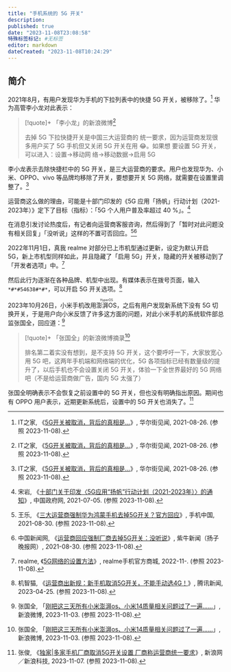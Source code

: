 ```yaml
---
title: "手机系统的 5G 开关"
description:
published: true
date: "2023-11-08T23:08:58"
特殊标签标记: #无标签
editor: markdown
dateCreated: "2023-11-08T10:24:29"
---
```


## 简介

2021年8月，有用户发现华为手机的下拉列表中的快捷 5G 开关，被移除了。[^Jyo8k] 华为高管李小龙对此表示：

[^Jyo8k]: IT之家, 《[5G开关被取消，背后的真相是...](http://archive.today/2023.11.08-035008/https://wallstreetcn.com/articles/3638912)》, 华尔街见闻, 2021-08-26. (参照 2023-11-08).

> [!quote]+ 「李小龙」的新浪微博[^Jyo8k]
>
> 去掉 5G 下拉快捷开关是中国三大运营商的
> 统一要求，因为运营商发现很多用户买了
> 5G 手机但又关闭 5G 开关在用 😂。如果想
> 要设置 5G 开关，可以进入：设置->移动网
> 络->移动数据->启用 5G

李小龙表示去除快捷栏中的 5G 开关，是三大运营商的要求。用户也发现华为、小米、OPPO、vivo 等品牌均移除了开关，要想要开关 5G 网络，就需要在设置里调整了。[^Jyo8k]

运营商这么做的理由，可能是十部门印发的《5G 应用「扬帆」行动计划（2021-2023年）》定下了目标（指标）：「5G 个人用户普及率超过 40 %」。[^24610]

[^24610]: 宋岩, 《[十部门关于印发〈5G应用“扬帆”行动计划（2021-2023年）〉的通知](https://web.archive.org/web/20220628222903/http://www.gov.cn/zhengce/zhengceku/2021-07/13/content_5624610.htm)》, 中国政府网, 2021-07-05. (参照 2023-11-08).

在消息引发讨论热度后，有记者向运营商客服咨询，然后得到了「暂时对此问题没有相关回复」「没听说」这样的不置可否回应。[^14619][^76028]

[^14619]: 王乐, 《[三大运营商强制华为鸿蒙手机去掉5G开关？官方回应](https://web.archive.org/web/20231108135920/https://www.cnmo.com/news/714619.html)》, 手机中国, 2021-08-30. (参照 2023-11-08).

[^76028]: 中国新闻网, 《[运营商回应强制厂商去掉5G开关：没听说](https://web.archive.org/web/20231108035619/https://wap.yzwb.net/wap/news/1576028.html)》, 紫牛新闻（扬子晚报网）, 2021-08-30. (参照 2023-11-08).

2022年11月1日，真我 realme 对部分已上市机型通过更新，设定为默认开启 5G，新上市机型同样如此，并且隐藏了「启用 5G」开关，隐藏的开关被移动到了「开发者选项」中。[^53540]

[^53540]: realme, 《[5G网络的设置方法](https://web.archive.org/web/20231108045222/https://www.realme.com/cn/support/kw/doc/2053540)》, realme手机官方商城, 2022-11-. (参照 2023-11-08).

然后此行为逐渐在各种品牌、机型中出现。有媒体表示在拨号页面，输入 `*#*#54638#*#*`，可以开启 5G 开关选项。[^X5H00]

[^X5H00]: 机智猫, 《[运营商出新规：新手机取消5G开关，不能手动选4G！](https://web.archive.org/web/20231108020214/https://new.qq.com/rain/a/20230425A06X5H00)》, 腾讯新闻, 2023-04-25. (参照 2023-11-08).

2023年10月26日，小米手机改用<ruby>澎湃OS<rp>(</rp><rt>HyperOS</rt><rp>)</rp></ruby>，之后有用户发现新系统下没有 5G 切换开关，于是用户向小米反馈了许多这方面的问题，对此小米手机的系统软件部总监张国全，回应道：[^wi1YC]

[^wi1YC]: 张国全, 「[刚把这三天所有小米澎湃os、小米14质量相关问题过了一遍……](http://archive.today/2023.11.07-093121/https://weibo.com/1450359667/NqTUvcBtq)」, 新浪微博, 2023-11-03. (参照 2023-11-08).

> [!quote]+ 「张国全」的新浪微博摘录[^wi1YC]
>
> 排名第二着实没有想到，是不支持 5G 开关，这个要呼吁一下，大家放宽心用 5G 吧，这两年手机端和网络端的优化，5G 各项指标已经有数量级的提升了，以后手机也不会设置关闭 5G 开关，体验一下全世界最好的 5G 网络吧（不是给运营商做广告，国内 5G 太强了）

张国全明确表示不会恢复之前设置中的 5G 开关，但也没有明确指出原因。期间也有 OPPO 用户表示，近期更新系统后，设置中的 5G 开关也消失了。[^53643]

[^53643]: 张俊, 《[独家|多家手机厂商取消5G开关设置 厂商称运营商统一要求](https://web.archive.org/web/20231107091302/https://finance.sina.com.cn/tech/2023-11-07/doc-imztuses6453643.shtml)》, 新浪网／新浪科技, 2023-11-07. (参照 2023-11-08).
